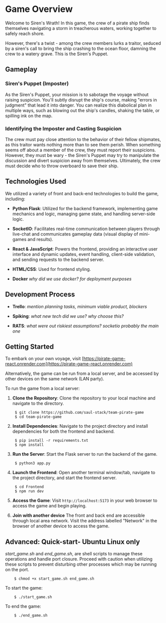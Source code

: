 # Game Overview

Welcome to Siren's Wrath! In this game, the crew of a pirate ship finds themselves navigating a storm in treacherous waters, working together to safely reach shore.

However, there's a twist - among the crew members lurks a traitor, seduced by a siren's call to bring the ship crashing to the ocean floor, damning the crew to a watery grave. This is the Siren's Puppet.

## Gameplay

### Siren's Puppet (Imposter)
As the Siren's Puppet, your mission is to sabotage the voyage without raising suspicion. You'll subtly disrupt the ship's course, making "errors in judgment" that lead it into danger. You can realize this diabolical plan in multiple ways, such as blowing out the ship's candles, shaking the table, or spilling ink on the map.

### Identifying the Imposter and Casting Suspicion
The crew must pay close attention to the behavior of their fellow shipmates, as this traitor wants nothing more than to see them perish. When something seems off about a member of the crew, they must report their suspicions. However, they must be wary - the Siren's Puppet may try to manipulate the discussion and divert suspicion away from themselves. Ultimately, the crew must decide who to throw overboard to save their ship.

## Technologies Used

We utilized a variety of front and back-end technologies to build the game, including:

- **Python Flask**: Utilized for the backend framework, implementing game mechanics and logic, managing game state, and handling server-side logic.

- **SocketIO**: Facilitates real-time communication between players through live-chat and communicates gameplay data (visual display of mini-games and results).

- **React & JavaScript**: Powers the frontend, providing an interactive user interface and dynamic updates, event handling, client-side validation, and sending requests to the backend server.

- **HTML/CSS**: Used for frontend styling.


- **Docker** *why did we use docker? for deployment purposes*

## Development Process

- **Trello**: *mention planning tasks, minimum viable product, blockers*

- **Spiking**: *what new tech did we use? why choose this?*

- **RATS**: *what were out riskiest assumptions? socketio probably the main one*

## Getting Started

To embark on your own voyage, visit [https://pirate-game-react.onrender.com](https://pirate-game-react.onrender.com)

Alternatively, the game can be run from a local server, and be accessed by other devices on the same network (LAN party).

To run the game from a local server:

1. **Clone the Repository**: Clone the repository to your local machine and navigate to the directory. 
        
        $ git clone https://github.com/saul-stack/team-pirate-game
        $ cd team-pirate-game


1. **Install Dependencies**: Navigate to the project directory and install dependencies for both the frontend and backend. 
   
        $ pip install -r requirements.txt
        $ npm install

2. **Run the Server**: Start the Flask server to run the backend of the game. 
   
        $ python3 app.py

3. **Launch the Frontend**: Open another terminal window/tab, navigate to the project directory, and start the frontend server.

        $ cd Frontend
        $ npm run dev

4. **Access the Game**: Visit `http://localhost:5173` in your web browser to access the game and begin playing.
5. **Join with another device**
The front and back end are accessible through local area network. 
Visit the address labelled "Network" in the browser of another device to access the game.



## Advanced: Quick-start- Ubuntu Linux only

 *start_game.sh* and *end_game.sh*, are shell scripts to manage these operations and handle port closure. Proceed with caution when utilizing these scripts to prevent disturbing other processes which may be running on the port.

        $ chmod +x start_game.sh end_game.sh

To start the game:

        $ ./start_game.sh

To end the game:

        $ ./end_game.sh


<!-- # Extra points to mention:
hosted on render
js console.log() and python print()
python print() buffer flush
event handling with socket
 -->
